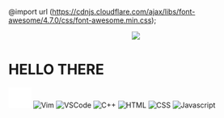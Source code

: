 @import url (https://cdnjs.cloudflare.com/ajax/libs/font-awesome/4.7.0/css/font-awesome.min.css);
<p align="center">
    <img src="https://c.tenor.com/zHi1yy-QyTUAAAAd/anime-train.gif">
</p>

# HELLO THERE
<p>    
    <img src="./img/terminal.svg" alt="Terminal" style="height:40px;">
    <img src="https://upload.wikimedia.org/wikipedia/commons/9/9f/Vimlogo.svg" alt="Vim" style="width:40px;">
    <img src="https://code.visualstudio.com/favicon.ico" alt="VSCode" style="width:40px;">
    <img src="https://docs.microsoft.com/en-us/media/logos/logo_Cplusplus.svg" alt="C++" style="width:40px;">
    <img class="fa-brands fa-html5" src="" alt="HTML" style="width:40px;">
    <img src="" alt="CSS" style="width:40px;">
    <img src="" alt="Javascript" style="width:40px;">
    <img src="" alt="" style="width:40px;">
    <img src="" alt="" style="width:40px;">
    <img src="" alt="" style="width:40px;">
</p>